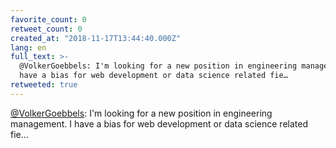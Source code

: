 ```yaml
---
favorite_count: 0
retweet_count: 0
created_at: "2018-11-17T13:44:40.000Z"
lang: en
full_text: >-
  @VolkerGoebbels: I'm looking for a new position in engineering management. I
  have a bias for web development or data science related fie…
retweeted: true
---
```


[@VolkerGoebbels](https://twitter.com/VolkerGoebbels): I'm looking for a new
position in engineering management. I have a bias for web development or data
science related fie…
